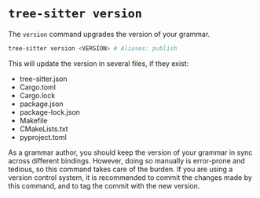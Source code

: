# `tree-sitter version`

The `version` command upgrades the version of your grammar.

```bash
tree-sitter version <VERSION> # Aliases: publish
```

This will update the version in several files, if they exist:

* tree-sitter.json
* Cargo.toml
* Cargo.lock
* package.json
* package-lock.json
* Makefile
* CMakeLists.txt
* pyproject.toml

As a grammar author, you should keep the version of your grammar in sync across
different bindings. However, doing so manually is error-prone and tedious, so
this command takes care of the burden. If you are using a version control system,
it is recommended to commit the changes made by this command, and to tag the
commit with the new version.
